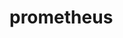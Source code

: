 

# prometheus


<!-- 
如何在Kubernetes中实现微服务应用监控？
https://mp.weixin.qq.com/s/L7fdIA6HyoNaQE4oUQ_iMg

-->
